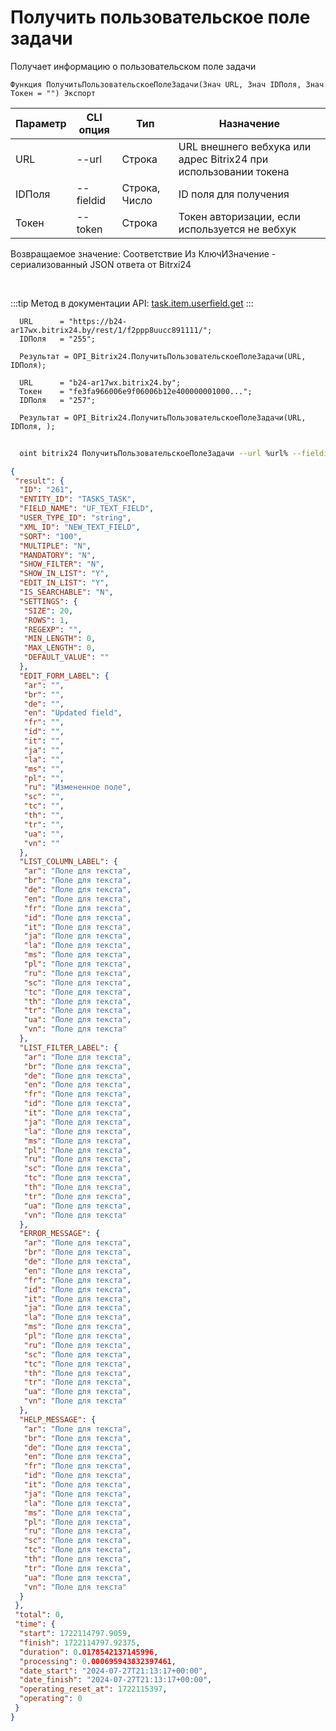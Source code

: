 ﻿---
sidebar_position: 4
---

# Получить пользовательское поле задачи
 Получает информацию о пользовательском поле задачи



`Функция ПолучитьПользовательскоеПолеЗадачи(Знач URL, Знач IDПоля, Знач Токен = "") Экспорт`

  | Параметр | CLI опция | Тип | Назначение |
  |-|-|-|-|
  | URL | --url | Строка | URL внешнего вебхука или адрес Bitrix24 при использовании токена |
  | IDПоля | --fieldid | Строка, Число | ID поля для получения |
  | Токен | --token | Строка | Токен авторизации, если используется не вебхук |

  
  Возвращаемое значение:   Соответствие Из КлючИЗначение - сериализованный JSON ответа от Bitrxi24

<br/>

:::tip
Метод в документации API: [task.item.userfield.get](https://dev.1c-bitrix.ru/rest_help/tasks/task/userfield/get.php)
:::
<br/>


```bsl title="Пример кода"
  URL      = "https://b24-ar17wx.bitrix24.by/rest/1/f2ppp8uucc891111/";
  IDПоля   = "255";
  
  Результат = OPI_Bitrix24.ПолучитьПользовательскоеПолеЗадачи(URL, IDПоля);
  
  URL      = "b24-ar17wx.bitrix24.by";
  Токен    = "fe3fa966006e9f06006b12e400000001000...";
  IDПоля   = "257";
  
  Результат = OPI_Bitrix24.ПолучитьПользовательскоеПолеЗадачи(URL, IDПоля, );
```
	


```sh title="Пример команды CLI"
    
  oint bitrix24 ПолучитьПользовательскоеПолеЗадачи --url %url% --fieldid %fieldid% --token %token%

```

```json title="Результат"
{
 "result": {
  "ID": "261",
  "ENTITY_ID": "TASKS_TASK",
  "FIELD_NAME": "UF_TEXT_FIELD",
  "USER_TYPE_ID": "string",
  "XML_ID": "NEW_TEXT_FIELD",
  "SORT": "100",
  "MULTIPLE": "N",
  "MANDATORY": "N",
  "SHOW_FILTER": "N",
  "SHOW_IN_LIST": "Y",
  "EDIT_IN_LIST": "Y",
  "IS_SEARCHABLE": "N",
  "SETTINGS": {
   "SIZE": 20,
   "ROWS": 1,
   "REGEXP": "",
   "MIN_LENGTH": 0,
   "MAX_LENGTH": 0,
   "DEFAULT_VALUE": ""
  },
  "EDIT_FORM_LABEL": {
   "ar": "",
   "br": "",
   "de": "",
   "en": "Updated field",
   "fr": "",
   "id": "",
   "it": "",
   "ja": "",
   "la": "",
   "ms": "",
   "pl": "",
   "ru": "Измененное поле",
   "sc": "",
   "tc": "",
   "th": "",
   "tr": "",
   "ua": "",
   "vn": ""
  },
  "LIST_COLUMN_LABEL": {
   "ar": "Поле для текста",
   "br": "Поле для текста",
   "de": "Поле для текста",
   "en": "Поле для текста",
   "fr": "Поле для текста",
   "id": "Поле для текста",
   "it": "Поле для текста",
   "ja": "Поле для текста",
   "la": "Поле для текста",
   "ms": "Поле для текста",
   "pl": "Поле для текста",
   "ru": "Поле для текста",
   "sc": "Поле для текста",
   "tc": "Поле для текста",
   "th": "Поле для текста",
   "tr": "Поле для текста",
   "ua": "Поле для текста",
   "vn": "Поле для текста"
  },
  "LIST_FILTER_LABEL": {
   "ar": "Поле для текста",
   "br": "Поле для текста",
   "de": "Поле для текста",
   "en": "Поле для текста",
   "fr": "Поле для текста",
   "id": "Поле для текста",
   "it": "Поле для текста",
   "ja": "Поле для текста",
   "la": "Поле для текста",
   "ms": "Поле для текста",
   "pl": "Поле для текста",
   "ru": "Поле для текста",
   "sc": "Поле для текста",
   "tc": "Поле для текста",
   "th": "Поле для текста",
   "tr": "Поле для текста",
   "ua": "Поле для текста",
   "vn": "Поле для текста"
  },
  "ERROR_MESSAGE": {
   "ar": "Поле для текста",
   "br": "Поле для текста",
   "de": "Поле для текста",
   "en": "Поле для текста",
   "fr": "Поле для текста",
   "id": "Поле для текста",
   "it": "Поле для текста",
   "ja": "Поле для текста",
   "la": "Поле для текста",
   "ms": "Поле для текста",
   "pl": "Поле для текста",
   "ru": "Поле для текста",
   "sc": "Поле для текста",
   "tc": "Поле для текста",
   "th": "Поле для текста",
   "tr": "Поле для текста",
   "ua": "Поле для текста",
   "vn": "Поле для текста"
  },
  "HELP_MESSAGE": {
   "ar": "Поле для текста",
   "br": "Поле для текста",
   "de": "Поле для текста",
   "en": "Поле для текста",
   "fr": "Поле для текста",
   "id": "Поле для текста",
   "it": "Поле для текста",
   "ja": "Поле для текста",
   "la": "Поле для текста",
   "ms": "Поле для текста",
   "pl": "Поле для текста",
   "ru": "Поле для текста",
   "sc": "Поле для текста",
   "tc": "Поле для текста",
   "th": "Поле для текста",
   "tr": "Поле для текста",
   "ua": "Поле для текста",
   "vn": "Поле для текста"
  }
 },
 "total": 0,
 "time": {
  "start": 1722114797.9059,
  "finish": 1722114797.92375,
  "duration": 0.0178542137145996,
  "processing": 0.000695943832397461,
  "date_start": "2024-07-27T21:13:17+00:00",
  "date_finish": "2024-07-27T21:13:17+00:00",
  "operating_reset_at": 1722115397,
  "operating": 0
 }
}
```

